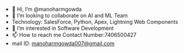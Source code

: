 - 👋 Hi, I’m @manoharmgowda
- 👀 I’m looking to collaborate on AI and ML Team
- Technology: SalesForce, Python, Apex, Lightning Web Components
- 💞️ I’m interested in Software Development
- 📫 How to reach me Contact Number:7406500427
- mail ID: manoharmgowda007@gmail.com

<!---
manoharmgowda/manoharmgowda is a ✨ special ✨ repository because its `README.md` (this file) appears on your GitHub profile.
You can click the Preview link to take a look at your changes.
--->
